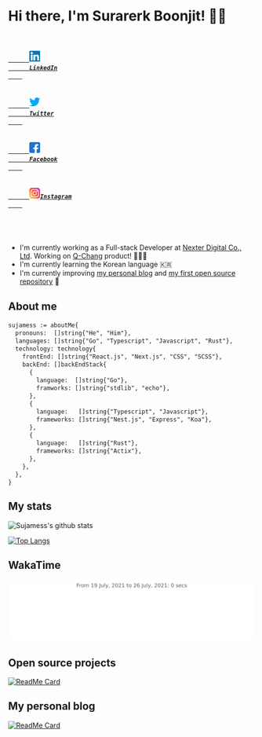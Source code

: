 # Hi there, I'm Surarerk Boonjit! 👋🏻

<h5 align="left">
  <code>
    <a href="https://www.linkedin.com/in/surarerk-boonjit/" title="LinkedIn Profile">
      <img width="22" src="https://github.com/sujamess/sujamess/blob/master/resources/linkedin.svg">
      LinkedIn
    </a>
  </code>
  <code>
    <a href="https://www.twitter.com/syujamess" title="HackerRank Profile">
      <img width="22" src="https://github.com/sujamess/sujamess/blob/master/resources/twitter.svg">
      Twitter
    </a>
  </code>
  <code>
    <a href="https://www.facebook.com/sujamess" title="Stack Overflow Profile">
      <img width="22" src="https://github.com/sujamess/sujamess/blob/master/resources/facebook.svg">
      Facebook
    </a>
  </code>
  <code>
    <a href="https://www.instagram.com/s6k.j" title="Instagram Profile">
      <img width="22" src="https://github.com/sujamess/sujamess/blob/master/resources/instagram.svg">Instagram
    </a>
  </code>
</h5>

<br />

- I'm currently working as a Full-stack Developer at [Nexter Digital Co., Ltd](https://www.nexterdigital.com/). Working on [Q-Chang](https://www.q-chang.com) product! 👨🏻‍💻
- I'm currently learning the Korean language 🇰🇷
- I'm currently improving [my personal blog](https://blog.sujamess.vercel.app) and [my first open source repository](https://github.com/sujamess/number-to-words) 🧐

## About me
``` golang
sujamess := aboutMe{
  pronouns:  []string{"He", "Him"},
  languages: []string{"Go", "Typescript", "Javascript", "Rust"},
  technology: technology{
    frontEnd: []string{"React.js", "Next.js", "CSS", "SCSS"},
    backEnd: []backEndStack{
      {
        language:  []string{"Go"},
        framworks: []string{"stdlib", "echo"},
      },
      {
        language:   []string{"Typescript", "Javascript"},
        frameworks: []string{"Nest.js", "Express", "Koa"},
      },
      {
        language:   []string{"Rust"},
        frameworks: []string{"Actix"},
      },
    },
  },
}
```

## My stats

![Sujamess's github stats](https://github-readme-stats.vercel.app/api?username=sujamess&&hide=contribs,issues&include_all_commits=true&count_private=true)

[![Top Langs](https://github-readme-stats.vercel.app/api/top-langs/?username=sujamess)](https://github.com/sujamess/sujamess)

## WakaTime
<img src="https://github.com/sujamess/sujamess/blob/master/images/stat.svg" alt="Sujamess WakaTime Activity"/>

## Open source projects

[![ReadMe Card](https://github-readme-stats.vercel.app/api/pin/?username=sujamess&repo=number-to-words&show_owner=true)](https://github.com/sujamess/number-to-words)

## My personal blog

[![ReadMe Card](https://github-readme-stats.vercel.app/api/pin/?username=sujamess&repo=blog&show_owner=true)](https://github.com/sujamess/blog)
